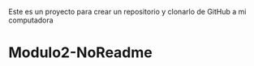 Este es un proyecto para crear un repositorio y clonarlo de GitHub a mi computadora
# Modulo2-NoReadme
